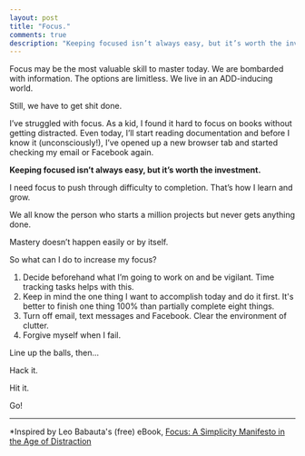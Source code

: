 ```yaml
---
layout: post
title: "Focus."
comments: true
description: "Keeping focused isn’t always easy, but it’s worth the investment.  I need focus to push through difficulty to completion.  That’s how I learn and grow."
---
```

Focus may be the most valuable skill to master today.  We are bombarded with information.  The options are limitless.  We live in an ADD-inducing world.

Still, we have to get shit done.

I’ve struggled with focus.  As a kid, I found it hard to focus on books without getting distracted.  Even today, I’ll start reading documentation and before I know it (unconsciously!), I’ve opened up a new browser tab and started checking my email or Facebook again.  

**Keeping focused isn’t always easy, but it’s worth the investment.**

I need focus to push through difficulty to completion.  That’s how I learn and grow.

We all know the person who starts a million projects but never gets anything done.

Mastery doesn’t happen easily or by itself.

So what can I do to increase my focus?

  1.  Decide beforehand what I’m going to work on and be vigilant.  Time tracking tasks helps with this.
  2.  Keep in mind the one thing I want to accomplish today and do it first. It's better to finish one thing 100% than partially complete eight things.
  3.  Turn off email, text messages and Facebook.  Clear the environment of clutter.
  4.  Forgive myself when I fail.

Line up the balls, then...

Hack it.

Hit it.

Go!

---

*Inspired by Leo Babauta's (free) eBook, [Focus: A Simplicity Manifesto in the Age of Distraction](http://focusmanifesto.s3.amazonaws.com/FocusFree.pdf)
